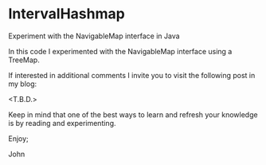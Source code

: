 # IntervalHashmap
Experiment with the NavigableMap interface in Java

In this code I experimented with the NavigableMap interface
using a TreeMap.

If interested in additional comments I invite you to visit the
following post in my blog:

<T.B.D.>

Keep in mind that one of the best ways to learn and refresh 
your knowledge is by reading and experimenting.

Enjoy;

John
